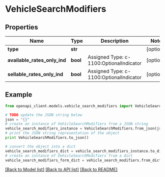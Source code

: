 # VehicleSearchModifiers


## Properties
Name | Type | Description | Notes
------------ | ------------- | ------------- | -------------
**type** | **str** |  | [optional] 
**available_rates_only_ind** | **bool** | Assigned Type: c-1100:OptionalIndicator | [optional] 
**sellable_rates_only_ind** | **bool** | Assigned Type: c-1100:OptionalIndicator | [optional] 

## Example

```python
from openapi_client.models.vehicle_search_modifiers import VehicleSearchModifiers

# TODO update the JSON string below
json = "{}"
# create an instance of VehicleSearchModifiers from a JSON string
vehicle_search_modifiers_instance = VehicleSearchModifiers.from_json(json)
# print the JSON string representation of the object
print VehicleSearchModifiers.to_json()

# convert the object into a dict
vehicle_search_modifiers_dict = vehicle_search_modifiers_instance.to_dict()
# create an instance of VehicleSearchModifiers from a dict
vehicle_search_modifiers_form_dict = vehicle_search_modifiers.from_dict(vehicle_search_modifiers_dict)
```
[[Back to Model list]](../README.md#documentation-for-models) [[Back to API list]](../README.md#documentation-for-api-endpoints) [[Back to README]](../README.md)


